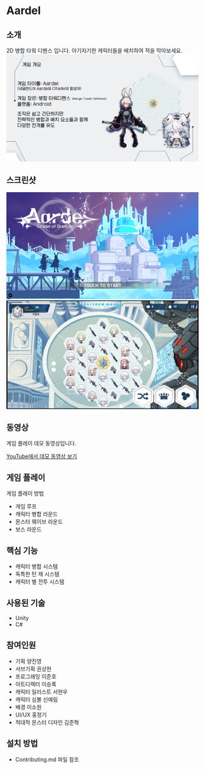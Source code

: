 # Aardel

## 소개
2D 병합 타워 디펜스 입니다. 아기자기한 캐릭터들을 배치하여 적을 막아보세요.
![스크린샷](https://github.com/JunhoLee92/23_2Project/blob/main/Assets/ScreenShot/1703078098_19832889.png)

## 스크린샷
![스크린샷](https://github.com/JunhoLee92/23_2Project/blob/main/Assets/ScreenShot/1703078120_71557551.png)
![스크린샷](https://github.com/JunhoLee92/23_2Project/blob/main/Assets/ScreenShot/1703078402_12561189.png)
## 동영상
게임 플레이 데모 동영상입니다.

[YouTube에서 데모 동영상 보기](https://youtu.be/CImKp8mz5OM?si=9x8Mgv2Pp_zxKDLg)

## 게임 플레이
게임 플레이 방법
- 게임 루프
- 캐릭터 병합 라운드
- 몬스터 웨이브 라운드
- 보스 라운드

## 핵심 기능
- 캐릭터 병합 시스템
- 독특한 턴 제 시스템
- 캐릭터 별 전투 시스템

## 사용된 기술
- Unity
- C#


## 참여인원

- 기획 양진영
- 서브기획 권상헌
- 프로그래밍 이준호
- 아트디렉터 이승록
- 캐릭터 일러스트 서현우
- 캐릭터 심볼 신예림
- 배경 이소원
- UI/UX 홍정기
- 적대적 몬스터 디자인 김준혁

## 설치 방법

- Contributing.md 파일 참조


